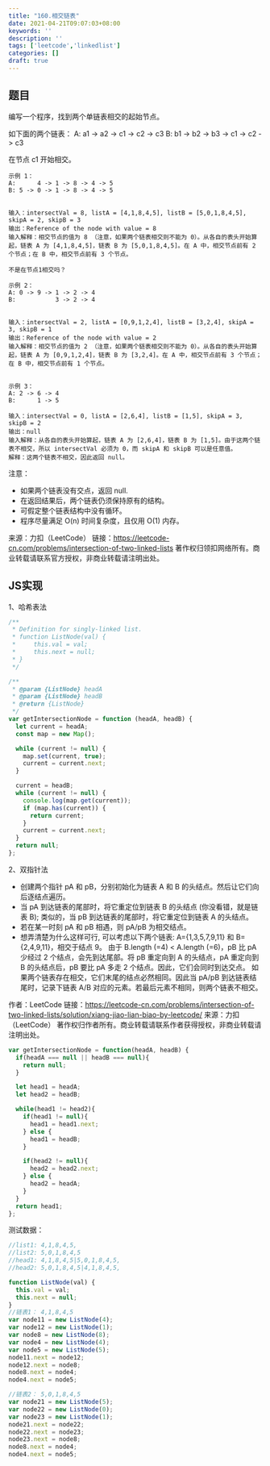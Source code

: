 ```yaml
---
title: "160.相交链表"
date: 2021-04-21T09:07:03+08:00
keywords: ''
description: ''
tags: ['leetcode','linkedlist']
categories: []
draft: true
---
```


## 题目

编写一个程序，找到两个单链表相交的起始节点。

如下面的两个链表：
A:       a1 -> a2 -> c1 -> c2 -> c3
B: b1 -> b2 -> b3 -> c1 -> c2 -> c3

在节点 c1 开始相交。

```
示例 1：
A:      4 -> 1 -> 8 -> 4 -> 5
B: 5 -> 0 -> 1 -> 8 -> 4 -> 5


输入：intersectVal = 8, listA = [4,1,8,4,5], listB = [5,0,1,8,4,5], skipA = 2, skipB = 3
输出：Reference of the node with value = 8
输入解释：相交节点的值为 8 （注意，如果两个链表相交则不能为 0）。从各自的表头开始算起，链表 A 为 [4,1,8,4,5]，链表 B 为 [5,0,1,8,4,5]。在 A 中，相交节点前有 2 个节点；在 B 中，相交节点前有 3 个节点。

不是在节点1相交吗？

示例 2：
A: 0 -> 9 -> 1 -> 2 -> 4
B:           3 -> 2 -> 4


输入：intersectVal = 2, listA = [0,9,1,2,4], listB = [3,2,4], skipA = 3, skipB = 1
输出：Reference of the node with value = 2
输入解释：相交节点的值为 2 （注意，如果两个链表相交则不能为 0）。从各自的表头开始算起，链表 A 为 [0,9,1,2,4]，链表 B 为 [3,2,4]。在 A 中，相交节点前有 3 个节点；在 B 中，相交节点前有 1 个节点。
 

示例 3：
A: 2 -> 6 -> 4
B:      1 -> 5

输入：intersectVal = 0, listA = [2,6,4], listB = [1,5], skipA = 3, skipB = 2
输出：null
输入解释：从各自的表头开始算起，链表 A 为 [2,6,4]，链表 B 为 [1,5]。由于这两个链表不相交，所以 intersectVal 必须为 0，而 skipA 和 skipB 可以是任意值。
解释：这两个链表不相交，因此返回 null。
```

注意：

- 如果两个链表没有交点，返回 null.
- 在返回结果后，两个链表仍须保持原有的结构。
- 可假定整个链表结构中没有循环。
- 程序尽量满足 O(n) 时间复杂度，且仅用 O(1) 内存。


来源：力扣（LeetCode）
链接：https://leetcode-cn.com/problems/intersection-of-two-linked-lists
著作权归领扣网络所有。商业转载请联系官方授权，非商业转载请注明出处。


## JS实现


1、哈希表法

```javascript
/**
 * Definition for singly-linked list.
 * function ListNode(val) {
 *     this.val = val;
 *     this.next = null;
 * }
 */

/**
 * @param {ListNode} headA
 * @param {ListNode} headB
 * @return {ListNode}
 */
var getIntersectionNode = function (headA, headB) {
  let current = headA;
  const map = new Map();

  while (current != null) {
    map.set(current, true);
    current = current.next;
  }

  current = headB;
  while (current != null) {
    console.log(map.get(current));
    if (map.has(current)) {
      return current;
    }
    current = current.next;
  }
  return null;
};
```

2、双指针法

- 创建两个指针 pA 和 pB，分别初始化为链表 A 和 B 的头结点。然后让它们向后逐结点遍历。
- 当 pA 到达链表的尾部时，将它重定位到链表 B 的头结点 (你没看错，就是链表 B); 类似的，当 pB 到达链表的尾部时，将它重定位到链表 A 的头结点。
- 若在某一时刻 pA 和 pB 相遇，则 pA/pB 为相交结点。
- 想弄清楚为什么这样可行, 可以考虑以下两个链表: A={1,3,5,7,9,11} 和 B={2,4,9,11}，相交于结点 9。 由于 B.length (=4) < A.length (=6)，pB 比 pA 少经过 2 个结点，会先到达尾部。将 pB 重定向到 A 的头结点，pA 重定向到 B 的头结点后，pB 要比 pA 多走 2 个结点。因此，它们会同时到达交点。
如果两个链表存在相交，它们末尾的结点必然相同。因此当 pA/pB 到达链表结尾时，记录下链表 A/B 对应的元素。若最后元素不相同，则两个链表不相交。


作者：LeetCode
链接：https://leetcode-cn.com/problems/intersection-of-two-linked-lists/solution/xiang-jiao-lian-biao-by-leetcode/
来源：力扣（LeetCode）
著作权归作者所有。商业转载请联系作者获得授权，非商业转载请注明出处。


```javascript
var getIntersectionNode = function(headA, headB) {
  if(headA === null || headB === null){
    return null;
  }

  let head1 = headA;
  let head2 = headB;

  while(head1 != head2){
    if(head1 != null){
      head1 = head1.next;
    } else {
      head1 = headB;
    }

    if(head2 != null){
      head2 = head2.next;
    } else {
      head2 = headA;
    }
  }
  return head1;
};
```

测试数据：
```javascript
//list1: 4,1,8,4,5,
//list2: 5,0,1,8,4,5
//head1: 4,1,8,4,5|5,0,1,8,4,5,
//head2: 5,0,1,8,4,5|4,1,8,4,5,

function ListNode(val) {
  this.val = val;
  this.next = null;
}
//链表1： 4,1,8,4,5
var node11 = new ListNode(4);
var node12 = new ListNode(1);
var node8 = new ListNode(8);
var node4 = new ListNode(4);
var node5 = new ListNode(5);
node11.next = node12;
node12.next = node8;
node8.next = node4;
node4.next = node5;

//链表2： 5,0,1,8,4,5
var node21 = new ListNode(5);
var node22 = new ListNode(0);
var node23 = new ListNode(1);
node21.next = node22;
node22.next = node23;
node23.next = node8;
node8.next = node4;
node4.next = node5;
```
